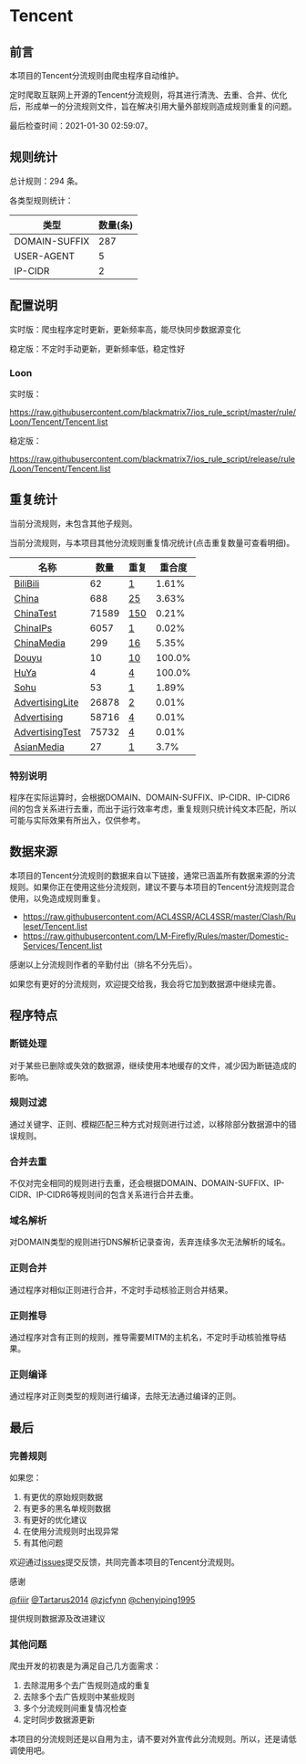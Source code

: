 # Tencent

## 前言

本项目的Tencent分流规则由爬虫程序自动维护。

定时爬取互联网上开源的Tencent分流规则，将其进行清洗、去重、合并、优化后，形成单一的分流规则文件，旨在解决引用大量外部规则造成规则重复的问题。



最后检查时间：2021-01-30 02:59:07。

## 规则统计

总计规则：294 条。

各类型规则统计：

| 类型 | 数量(条) |
| ---- | ---- |
| DOMAIN-SUFFIX | 287 |
| USER-AGENT | 5 |
| IP-CIDR | 2 |
## 配置说明

实时版：爬虫程序定时更新，更新频率高，能尽快同步数据源变化

稳定版：不定时手动更新，更新频率低，稳定性好

### Loon 
实时版：

https://raw.githubusercontent.com/blackmatrix7/ios_rule_script/master/rule/Loon/Tencent/Tencent.list

稳定版：

https://raw.githubusercontent.com/blackmatrix7/ios_rule_script/release/rule/Loon/Tencent/Tencent.list

## 重复统计


当前分流规则，未包含其他子规则。


当前分流规则，与本项目其他分流规则重复情况统计(点击重复数量可查看明细)。



| 名称 | 数量 | 重复 | 重合度 |
| ---- | ---- | ---- | ------ |
|  [BiliBili](https://github.com/blackmatrix7/ios_rule_script/tree/master/rule/Loon/BiliBili)    | 62   | [1](https://raw.githubusercontent.com/blackmatrix7/ios_rule_script/master/rule/Loon/Tencent/Tencent_Repeat.list)   |   1.61% |
|  [China](https://github.com/blackmatrix7/ios_rule_script/tree/master/rule/Loon/China)    | 688   | [25](https://raw.githubusercontent.com/blackmatrix7/ios_rule_script/master/rule/Loon/Tencent/Tencent_Repeat.list)   |   3.63% |
|  [ChinaTest](https://github.com/blackmatrix7/ios_rule_script/tree/master/rule/Loon/ChinaTest)    | 71589   | [150](https://raw.githubusercontent.com/blackmatrix7/ios_rule_script/master/rule/Loon/Tencent/Tencent_Repeat.list)   |   0.21% |
|  [ChinaIPs](https://github.com/blackmatrix7/ios_rule_script/tree/master/rule/Loon/ChinaIPs)    | 6057   | [1](https://raw.githubusercontent.com/blackmatrix7/ios_rule_script/master/rule/Loon/Tencent/Tencent_Repeat.list)   |   0.02% |
|  [ChinaMedia](https://github.com/blackmatrix7/ios_rule_script/tree/master/rule/Loon/ChinaMedia)    | 299   | [16](https://raw.githubusercontent.com/blackmatrix7/ios_rule_script/master/rule/Loon/Tencent/Tencent_Repeat.list)   |   5.35% |
|  [Douyu](https://github.com/blackmatrix7/ios_rule_script/tree/master/rule/Loon/Douyu)    | 10   | [10](https://raw.githubusercontent.com/blackmatrix7/ios_rule_script/master/rule/Loon/Tencent/Tencent_Repeat.list)   |   100.0% |
|  [HuYa](https://github.com/blackmatrix7/ios_rule_script/tree/master/rule/Loon/HuYa)    | 4   | [4](https://raw.githubusercontent.com/blackmatrix7/ios_rule_script/master/rule/Loon/Tencent/Tencent_Repeat.list)   |   100.0% |
|  [Sohu](https://github.com/blackmatrix7/ios_rule_script/tree/master/rule/Loon/Sohu)    | 53   | [1](https://raw.githubusercontent.com/blackmatrix7/ios_rule_script/master/rule/Loon/Tencent/Tencent_Repeat.list)   |   1.89% |
|  [AdvertisingLite](https://github.com/blackmatrix7/ios_rule_script/tree/master/rule/Loon/AdvertisingLite)    | 26878   | [2](https://raw.githubusercontent.com/blackmatrix7/ios_rule_script/master/rule/Loon/Tencent/Tencent_Repeat.list)   |   0.01% |
|  [Advertising](https://github.com/blackmatrix7/ios_rule_script/tree/master/rule/Loon/Advertising)    | 58716   | [4](https://raw.githubusercontent.com/blackmatrix7/ios_rule_script/master/rule/Loon/Tencent/Tencent_Repeat.list)   |   0.01% |
|  [AdvertisingTest](https://github.com/blackmatrix7/ios_rule_script/tree/master/rule/Loon/AdvertisingTest)    | 75732   | [4](https://raw.githubusercontent.com/blackmatrix7/ios_rule_script/master/rule/Loon/Tencent/Tencent_Repeat.list)   |   0.01% |
|  [AsianMedia](https://github.com/blackmatrix7/ios_rule_script/tree/master/rule/Loon/AsianMedia)    | 27   | [1](https://raw.githubusercontent.com/blackmatrix7/ios_rule_script/master/rule/Loon/Tencent/Tencent_Repeat.list)   |   3.7% |
### 特别说明
程序在实际运算时，会根据DOMAIN、DOMAIN-SUFFIX、IP-CIDR、IP-CIDR6间的包含关系进行去重，而出于运行效率考虑，重复规则只统计纯文本匹配，所以可能与实际效果有所出入，仅供参考。

## 数据来源

本项目的Tencent分流规则的数据来自以下链接，通常已涵盖所有数据来源的分流规则。如果你正在使用这些分流规则，建议不要与本项目的Tencent分流规则混合使用，以免造成规则重复。

- https://raw.githubusercontent.com/ACL4SSR/ACL4SSR/master/Clash/Ruleset/Tencent.list
- https://raw.githubusercontent.com/LM-Firefly/Rules/master/Domestic-Services/Tencent.list


感谢以上分流规则作者的辛勤付出（排名不分先后）。

如果您有更好的分流规则，欢迎提交给我，我会将它加到数据源中继续完善。

## 程序特点

### 断链处理

对于某些已删除或失效的数据源，继续使用本地缓存的文件，减少因为断链造成的影响。

### 规则过滤

通过关键字、正则、模糊匹配三种方式对规则进行过滤，以移除部分数据源中的错误规则。

### 合并去重

不仅对完全相同的规则进行去重，还会根据DOMAIN、DOMAIN-SUFFIX、IP-CIDR、IP-CIDR6等规则间的包含关系进行合并去重。

### 域名解析

对DOMAIN类型的规则进行DNS解析记录查询，丢弃连续多次无法解析的域名。

### 正则合并

通过程序对相似正则进行合并，不定时手动核验正则合并结果。

### 正则推导

通过程序对含有正则的规则，推导需要MITM的主机名，不定时手动核验推导结果。

### 正则编译

通过程序对正则类型的规则进行编译，去除无法通过编译的正则。

## 最后

### 完善规则

如果您：

1. 有更优的原始规则数据
2. 有更多的黑名单规则数据
3. 有更好的优化建议
4. 在使用分流规则时出现异常
5. 有其他问题

欢迎通过[issues](https://github.com/blackmatrix7/ios_rule_script/issues/new)提交反馈，共同完善本项目的Tencent分流规则。

感谢

[@fiiir](https://github.com/fiiir) [@Tartarus2014](https://github.com/Tartarus2014) [@zjcfynn](https://github.com/zjcfynn) [@chenyiping1995](https://github.com/chenyiping1995) 

提供规则数据源及改进建议

### 其他问题

爬虫开发的初衷是为满足自己几方面需求：

1. 去除混用多个去广告规则造成的重复
2. 去除多个去广告规则中某些规则
3. 多个分流规则间重复情况检查
4. 定时同步数据源更新

本项目的分流规则还是以自用为主，请不要对外宣传此分流规则。所以，还是请低调使用吧。